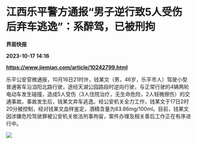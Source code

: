 # 江西乐平警方通报“男子逆行致5人受伤后弃车逃逸”：系醉驾，已被刑拘
**界面快报**

**2023-10-17 14:16**

**https://www.jiemian.com/article/10242799.html**

乐平公安官微通报，10月16日21时许，钱某文（男，46岁，乐平市人）驾驶小型普通客车沿洎阳北路行驶，途经天湖公园路段时逆向行驶，与正常行驶的4辆两轮电动车发生碰撞，造成5人受伤（3人住院治疗，无生命危险，2人轻微擦伤）的交通事故。事故发生后，钱某文弃车逃逸。经公安机关全力工作，钱某文于17日2时20分被控制，经对钱某文血样鉴定，酒精含量为83.86mg/100ml。目前，钱某文因涉嫌危险驾驶罪被公安机关依法刑事拘留，案件办理及相关善后工作正在有序进行中。

![](https://img1.jiemian.com/101/original/hainatemp/20231017/1697550678338400_a700xH.jpg)